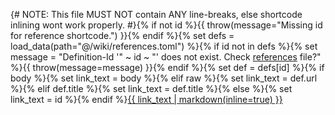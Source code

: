 {# NOTE: This file MUST NOT contain ANY line-breaks, else shortcode inlining wont work properly. #}{% if not id %}{{ throw(message="Missing id for reference shortcode.") }}{% endif %}{% set defs = load_data(path="@/wiki/references.toml") %}{% if id not in defs %}{% set message = "Definition-Id '" ~ id ~ "' does not exist. Check <a href='/wiki/references'>references</a> file?" %}{{ throw(message=message) }}{% endif %}{% set def = defs[id] %}{% if body %}{% set link_text = body %}{% elif raw %}{% set link_text = def.url %}{% elif def.title %}{% set link_text = def.title %}{% else %}{% set link_text = id %}{% endif %}<a href="{{ def.url | safe }}" target="_blank">{{ link_text | markdown(inline=true) }}</a>